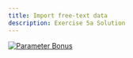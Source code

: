 ```yaml
---
title: Import free-text data
description: Exercise 5a Solution
---
```



[![Parameter Bonus](/gifs/5.1-bonus.gif)](/gifs/5.1-bonus.gif)
